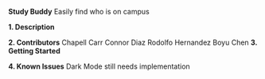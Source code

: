 **Study Buddy**
    Easily find who is on campus

**1. Description**

**2. Contributors**
    Chapell Carr
    Connor Diaz
    Rodolfo Hernandez
    Boyu Chen
**3. Getting Started**

**4. Known Issues**
    Dark Mode still needs implementation